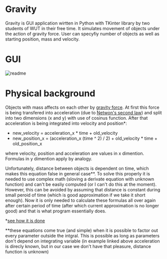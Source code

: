 # Gravity
Gravity is GUI application wirtten in Python with TKinter library by two students of WUT in their free time. It simulates movement of objects under the action of gravity force. User can specyfiy number of objects as well as starting position, mass and velocity.
# GUI
![readme](https://user-images.githubusercontent.com/50464859/76998937-265db200-6956-11ea-8682-be13e6b182c5.png)

# Physical background
Objects with mass affects on each other by [gravity force](https://en.wikipedia.org/wiki/Newton%27s_law_of_universal_gravitation). At first this force is being transfered into acceleration (due to [Netwon's second law](https://en.wikipedia.org/wiki/Newton%27s_laws_of_motion#Newton's_second_law)) and split into two dimensions (x and y) with use of cosinus function. After that acceleration is being integrated into velocity and position*:
  * new_velocity = acceleration_x * time + old_velocity
  * new_position_x = (acceleration_x (time ^ 2) / 2) + old_velocity * time + old_position_x
 
 
 where velocity, position and acceleration are values in x dimention. Formulas in y dimention apply by analogy.
 
 
Unfortunately, distance between objects is dependent on time, which makes this equation false in general case**. To solve this properly it is needed to use complex math (sloving a derivate equation with unknown function) and can't be easliy computed (or I can't do this at the moment). However, this can be avoided by assuming that distance is constant during small peroid of time (which is good approximation if we take it short enough). Now it is only needed to calculate these formulas all over again after certain period of time (after which current approximation is no longer good) and that is what program essentially does.


*[see how it is done](https://openstax.org/books/university-physics-volume-1/pages/3-6-finding-velocity-and-displacement-from-acceleration)

**these equations come true (and simple) when it is possible to factor out every parameter outside the intgral. This is possible as long as parameters don't depend on integrating variable (in example linked above acceleration is direcly known, but in our case we don't have that pleasure, distance function is unknown)
